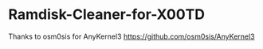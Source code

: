 # Ramdisk-Cleaner-for-X00TD

Thanks to osm0sis for AnyKernel3 https://github.com/osm0sis/AnyKernel3

